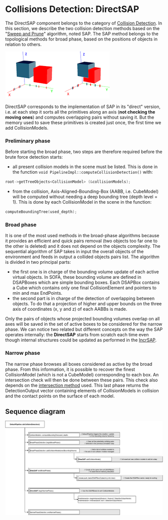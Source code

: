 Collisions Detection: DirectSAP
===============================

The DirectSAP component belongs to the category of [Collision Detection](../../../../simulation-principles/multi-model-representation/collision/#collision-detection).
In this section, we describe the two collision detection methods based on the "[Sweep and Prune](https://en.wikipedia.org/wiki/Sweep_and_prune)" algorithm, noted SAP. The SAP method belongs to the topological methods for broad phase, based on the positions of objects in relation to others.


<a href="https://github.com/sofa-framework/doc/blob/master/images/collision/SAP.png?raw=true"><img src="https://github.com/sofa-framework/doc/blob/master/images/collision/SAP.png?raw=true" title="SAP algorithm on x- and y-axis with a non-overlapping condition (left) and an overlapping one (right). Image from paper: Collision Detection: Broad Phase Adaptation from Multi-Core to Multi-GPU Architecture"/></a>

DirectSAP corresponds to the implementation of SAP in its "direct" version, i.e. at each step it sorts all the primitives along an axis (**not checking the moving ones**) and computes overlapping pairs without saving it. But the memory used to save these primitives is created just once, the first time we add CollisionModels.


### Preliminary phase

Before starting the broad phase, two steps are therefore required before the brute force detection starts:

- all present collision models in the scene must be listed. This is done in the function ```void PipelineImpl::computeCollisionDetection()```  with:
```cpp
root->getTreeObjects<CollisionModel> (&collisionModels);
```
- from the collision, Axis-Aligned-Bounding-Box (AABB, i.e. CubeModel) will be computed without needing a deep bounding tree (depth level = 1). This is done by each CollisionModel in the scene in the function: 
```cpp
computeBoundingTree(used_depth);
```


### Broad phase

It is one of the most used methods in the broad-phase algorithms because it provides an efficient and quick pairs removal (two objects too far one to the other is deleted) and it does not depend on the objects complexity. The sequential algorithm of SAP takes in input the overall objects of the environment and feeds in output a collided objects pairs list. The algorithm is divided in two principal parts:

- the first one is in charge of the bounding volume update of each active virtual objects. In SOFA, these bounding volume are defined in DSAPBoxes which are simple bounding boxes. Each DSAPBox contains a Cube which contains only one final CollisionElement and pointers to min and max EndPoints.
- the second part is in charge of the detection of overlapping between objects. To do that a projection of higher and upper bounds on the three axis of coordinates (x, y and z) of each
AABBs is made.

Only the pairs of objects whose projected bounding volumes overlap on all axes will be saved in the set of active boxes to be considered for the narrow phase. We can notice two related but different concepts on the way the SAP operates internally: the **DirectSAP** starts from scratch each time even though internal structures could be updated as performed in the [IncrSAP](./incrsap/).


### Narrow phase

The narrow phase browses all boxes considered as active by the broad phase. From this information, it is possible to recover the finest CollisionModel (which is not a CubeModel) corresponding to each box. An intersection check will then be done between these pairs. This check also depends on the [intersection method](../../../../simulation-principles/multi-model-representation/collision/#intersection-methods) used. This last phase returns the DetectionOutput vector containing elements of CollisionModels in collision and the contact points on the surface of each model.




Sequence diagram
----------------

<a href="https://github.com/sofa-framework/doc/blob/master/images/collision/DirectSAP.png?raw=true"><img src="https://github.com/sofa-framework/doc/blob/master/images/collision/DirectSAP.png?raw=true" title="Flow diagram for the broad & narrow phase of the DirectSAP"/></a>